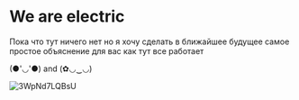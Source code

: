 # We are electric
Пока что тут ничего нет но я хочу сделать в ближайшее будущее самое простое объяснение для вас как тут все работает

(●'◡'●)  and (✿◡‿◡)

![3WpNd7LQBsU](https://github.com/Rwon1/We_are_electric/assets/125397526/bfd48165-2305-45a8-b9ee-47fe3f9479ac)
